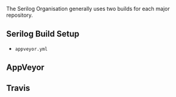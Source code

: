 The Serilog Organisation generally uses two builds for each major repository.  

## Serilog Build Setup

* `appveyor.yml`

## AppVeyor

## Travis
